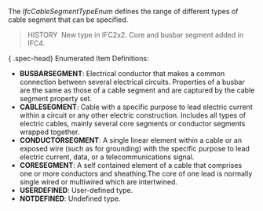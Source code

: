 ﻿The _IfcCableSegmentTypeEnum_ defines the range of different types of cable segment that can be specified.

> HISTORY&nbsp; New type in IFC2x2. Core and busbar segment added in IFC4.

{ .spec-head}
Enumerated Item Definitions:

* **BUSBARSEGMENT**: Electrical conductor that makes a common connection between several electrical circuits. Properties of a busbar are the same as those of a cable segment and are captured by the cable segment property set.
* **CABLESEGMENT**: Cable with a specific purpose to lead electric current within a circuit or any other electric construction. Includes all types of electric cables, mainly several core segments or conductor segments wrapped together.
* **CONDUCTORSEGMENT**: A single linear element within a cable or an exposed wire (such as for grounding) with the specific purpose to lead electric current, data, or a telecommunications signal.
* **CORESEGMENT**: A self contained element of a cable that comprises one or more conductors and sheathing.The core of one lead is normally single wired or multiwired which are intertwined.
* **USERDEFINED**: User-defined type.
* **NOTDEFINED**: Undefined type.